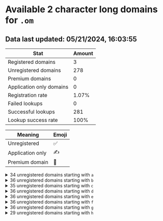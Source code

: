 # Available 2 character long domains for `.om`

## Data last updated: 05/21/2024, 16:03:55

|Stat|Amount|
|--|--|
|Registered domains|3|
|Unregistered domains|278|
|Premium domains|0|
|Application only domains|0|
|Registration rate|1.07%|
|Failed lookups|0|
|Successful lookups|281|
|Lookup success rate|100%|


|Meaning|Emoji|
|--|--|
|Unregistered|:white_check_mark:|
|Application only|:writing_hand:|
|Premium domain|:gem:|

<details>
<summary>34 unregistered domains starting with <bold><code>a</code></bold></summary>

|Type|Domain|
|--|--|
|:white_check_mark:|`a0.om`|
|:white_check_mark:|`a1.om`|
|:white_check_mark:|`a2.om`|
|:white_check_mark:|`a3.om`|
|:white_check_mark:|`a4.om`|
|:white_check_mark:|`a5.om`|
|:white_check_mark:|`a6.om`|
|:white_check_mark:|`a7.om`|
|:white_check_mark:|`a8.om`|
|:white_check_mark:|`a9.om`|
|:white_check_mark:|`ac.om`|
|:white_check_mark:|`ad.om`|
|:white_check_mark:|`ae.om`|
|:white_check_mark:|`af.om`|
|:white_check_mark:|`ag.om`|
|:white_check_mark:|`ah.om`|
|:white_check_mark:|`ai.om`|
|:white_check_mark:|`aj.om`|
|:white_check_mark:|`ak.om`|
|:white_check_mark:|`al.om`|
|:white_check_mark:|`am.om`|
|:white_check_mark:|`an.om`|
|:white_check_mark:|`ao.om`|
|:white_check_mark:|`ap.om`|
|:white_check_mark:|`aq.om`|
|:white_check_mark:|`ar.om`|
|:white_check_mark:|`as.om`|
|:white_check_mark:|`at.om`|
|:white_check_mark:|`au.om`|
|:white_check_mark:|`av.om`|
|:white_check_mark:|`aw.om`|
|:white_check_mark:|`ax.om`|
|:white_check_mark:|`ay.om`|
|:white_check_mark:|`az.om`|
</details>
<details>
<summary>36 unregistered domains starting with <bold><code>b</code></bold></summary>

|Type|Domain|
|--|--|
|:white_check_mark:|`b0.om`|
|:white_check_mark:|`b1.om`|
|:white_check_mark:|`b2.om`|
|:white_check_mark:|`b3.om`|
|:white_check_mark:|`b4.om`|
|:white_check_mark:|`b5.om`|
|:white_check_mark:|`b6.om`|
|:white_check_mark:|`b7.om`|
|:white_check_mark:|`b8.om`|
|:white_check_mark:|`b9.om`|
|:white_check_mark:|`ba.om`|
|:white_check_mark:|`bb.om`|
|:white_check_mark:|`bc.om`|
|:white_check_mark:|`bd.om`|
|:white_check_mark:|`be.om`|
|:white_check_mark:|`bf.om`|
|:white_check_mark:|`bg.om`|
|:white_check_mark:|`bh.om`|
|:white_check_mark:|`bi.om`|
|:white_check_mark:|`bj.om`|
|:white_check_mark:|`bk.om`|
|:white_check_mark:|`bl.om`|
|:white_check_mark:|`bm.om`|
|:white_check_mark:|`bn.om`|
|:white_check_mark:|`bo.om`|
|:white_check_mark:|`bp.om`|
|:white_check_mark:|`bq.om`|
|:white_check_mark:|`br.om`|
|:white_check_mark:|`bs.om`|
|:white_check_mark:|`bt.om`|
|:white_check_mark:|`bu.om`|
|:white_check_mark:|`bv.om`|
|:white_check_mark:|`bw.om`|
|:white_check_mark:|`bx.om`|
|:white_check_mark:|`by.om`|
|:white_check_mark:|`bz.om`|
</details>
<details>
<summary>35 unregistered domains starting with <bold><code>c</code></bold></summary>

|Type|Domain|
|--|--|
|:white_check_mark:|`c0.om`|
|:white_check_mark:|`c1.om`|
|:white_check_mark:|`c2.om`|
|:white_check_mark:|`c3.om`|
|:white_check_mark:|`c4.om`|
|:white_check_mark:|`c5.om`|
|:white_check_mark:|`c6.om`|
|:white_check_mark:|`c7.om`|
|:white_check_mark:|`c8.om`|
|:white_check_mark:|`c9.om`|
|:white_check_mark:|`ca.om`|
|:white_check_mark:|`cb.om`|
|:white_check_mark:|`cc.om`|
|:white_check_mark:|`cd.om`|
|:white_check_mark:|`ce.om`|
|:white_check_mark:|`cf.om`|
|:white_check_mark:|`cg.om`|
|:white_check_mark:|`ch.om`|
|:white_check_mark:|`ci.om`|
|:white_check_mark:|`ck.om`|
|:white_check_mark:|`cl.om`|
|:white_check_mark:|`cm.om`|
|:white_check_mark:|`cn.om`|
|:white_check_mark:|`co.om`|
|:white_check_mark:|`cp.om`|
|:white_check_mark:|`cq.om`|
|:white_check_mark:|`cr.om`|
|:white_check_mark:|`cs.om`|
|:white_check_mark:|`ct.om`|
|:white_check_mark:|`cu.om`|
|:white_check_mark:|`cv.om`|
|:white_check_mark:|`cw.om`|
|:white_check_mark:|`cx.om`|
|:white_check_mark:|`cy.om`|
|:white_check_mark:|`cz.om`|
</details>
<details>
<summary>36 unregistered domains starting with <bold><code>d</code></bold></summary>

|Type|Domain|
|--|--|
|:white_check_mark:|`d0.om`|
|:white_check_mark:|`d1.om`|
|:white_check_mark:|`d2.om`|
|:white_check_mark:|`d3.om`|
|:white_check_mark:|`d4.om`|
|:white_check_mark:|`d5.om`|
|:white_check_mark:|`d6.om`|
|:white_check_mark:|`d7.om`|
|:white_check_mark:|`d8.om`|
|:white_check_mark:|`d9.om`|
|:white_check_mark:|`da.om`|
|:white_check_mark:|`db.om`|
|:white_check_mark:|`dc.om`|
|:white_check_mark:|`dd.om`|
|:white_check_mark:|`de.om`|
|:white_check_mark:|`df.om`|
|:white_check_mark:|`dg.om`|
|:white_check_mark:|`dh.om`|
|:white_check_mark:|`di.om`|
|:white_check_mark:|`dj.om`|
|:white_check_mark:|`dk.om`|
|:white_check_mark:|`dl.om`|
|:white_check_mark:|`dm.om`|
|:white_check_mark:|`dn.om`|
|:white_check_mark:|`do.om`|
|:white_check_mark:|`dp.om`|
|:white_check_mark:|`dq.om`|
|:white_check_mark:|`dr.om`|
|:white_check_mark:|`ds.om`|
|:white_check_mark:|`dt.om`|
|:white_check_mark:|`du.om`|
|:white_check_mark:|`dv.om`|
|:white_check_mark:|`dw.om`|
|:white_check_mark:|`dx.om`|
|:white_check_mark:|`dy.om`|
|:white_check_mark:|`dz.om`|
</details>
<details>
<summary>36 unregistered domains starting with <bold><code>e</code></bold></summary>

|Type|Domain|
|--|--|
|:white_check_mark:|`e0.om`|
|:white_check_mark:|`e1.om`|
|:white_check_mark:|`e2.om`|
|:white_check_mark:|`e3.om`|
|:white_check_mark:|`e4.om`|
|:white_check_mark:|`e5.om`|
|:white_check_mark:|`e6.om`|
|:white_check_mark:|`e7.om`|
|:white_check_mark:|`e8.om`|
|:white_check_mark:|`e9.om`|
|:white_check_mark:|`ea.om`|
|:white_check_mark:|`eb.om`|
|:white_check_mark:|`ec.om`|
|:white_check_mark:|`ed.om`|
|:white_check_mark:|`ee.om`|
|:white_check_mark:|`ef.om`|
|:white_check_mark:|`eg.om`|
|:white_check_mark:|`eh.om`|
|:white_check_mark:|`ei.om`|
|:white_check_mark:|`ej.om`|
|:white_check_mark:|`ek.om`|
|:white_check_mark:|`el.om`|
|:white_check_mark:|`em.om`|
|:white_check_mark:|`en.om`|
|:white_check_mark:|`eo.om`|
|:white_check_mark:|`ep.om`|
|:white_check_mark:|`eq.om`|
|:white_check_mark:|`er.om`|
|:white_check_mark:|`es.om`|
|:white_check_mark:|`et.om`|
|:white_check_mark:|`eu.om`|
|:white_check_mark:|`ev.om`|
|:white_check_mark:|`ew.om`|
|:white_check_mark:|`ex.om`|
|:white_check_mark:|`ey.om`|
|:white_check_mark:|`ez.om`|
</details>
<details>
<summary>36 unregistered domains starting with <bold><code>f</code></bold></summary>

|Type|Domain|
|--|--|
|:white_check_mark:|`f0.om`|
|:white_check_mark:|`f1.om`|
|:white_check_mark:|`f2.om`|
|:white_check_mark:|`f3.om`|
|:white_check_mark:|`f4.om`|
|:white_check_mark:|`f5.om`|
|:white_check_mark:|`f6.om`|
|:white_check_mark:|`f7.om`|
|:white_check_mark:|`f8.om`|
|:white_check_mark:|`f9.om`|
|:white_check_mark:|`fa.om`|
|:white_check_mark:|`fb.om`|
|:white_check_mark:|`fc.om`|
|:white_check_mark:|`fd.om`|
|:white_check_mark:|`fe.om`|
|:white_check_mark:|`ff.om`|
|:white_check_mark:|`fg.om`|
|:white_check_mark:|`fh.om`|
|:white_check_mark:|`fi.om`|
|:white_check_mark:|`fj.om`|
|:white_check_mark:|`fk.om`|
|:white_check_mark:|`fl.om`|
|:white_check_mark:|`fm.om`|
|:white_check_mark:|`fn.om`|
|:white_check_mark:|`fo.om`|
|:white_check_mark:|`fp.om`|
|:white_check_mark:|`fq.om`|
|:white_check_mark:|`fr.om`|
|:white_check_mark:|`fs.om`|
|:white_check_mark:|`ft.om`|
|:white_check_mark:|`fu.om`|
|:white_check_mark:|`fv.om`|
|:white_check_mark:|`fw.om`|
|:white_check_mark:|`fx.om`|
|:white_check_mark:|`fy.om`|
|:white_check_mark:|`fz.om`|
</details>
<details>
<summary>36 unregistered domains starting with <bold><code>g</code></bold></summary>

|Type|Domain|
|--|--|
|:white_check_mark:|`g0.om`|
|:white_check_mark:|`g1.om`|
|:white_check_mark:|`g2.om`|
|:white_check_mark:|`g3.om`|
|:white_check_mark:|`g4.om`|
|:white_check_mark:|`g5.om`|
|:white_check_mark:|`g6.om`|
|:white_check_mark:|`g7.om`|
|:white_check_mark:|`g8.om`|
|:white_check_mark:|`g9.om`|
|:white_check_mark:|`ga.om`|
|:white_check_mark:|`gb.om`|
|:white_check_mark:|`gc.om`|
|:white_check_mark:|`gd.om`|
|:white_check_mark:|`ge.om`|
|:white_check_mark:|`gf.om`|
|:white_check_mark:|`gg.om`|
|:white_check_mark:|`gh.om`|
|:white_check_mark:|`gi.om`|
|:white_check_mark:|`gj.om`|
|:white_check_mark:|`gk.om`|
|:white_check_mark:|`gl.om`|
|:white_check_mark:|`gm.om`|
|:white_check_mark:|`gn.om`|
|:white_check_mark:|`go.om`|
|:white_check_mark:|`gp.om`|
|:white_check_mark:|`gq.om`|
|:white_check_mark:|`gr.om`|
|:white_check_mark:|`gs.om`|
|:white_check_mark:|`gt.om`|
|:white_check_mark:|`gu.om`|
|:white_check_mark:|`gv.om`|
|:white_check_mark:|`gw.om`|
|:white_check_mark:|`gx.om`|
|:white_check_mark:|`gy.om`|
|:white_check_mark:|`gz.om`|
</details>
<details>
<summary>29 unregistered domains starting with <bold><code>h</code></bold></summary>

|Type|Domain|
|--|--|
|:white_check_mark:|`h0.om`|
|:white_check_mark:|`h1.om`|
|:white_check_mark:|`h2.om`|
|:white_check_mark:|`ha.om`|
|:white_check_mark:|`hb.om`|
|:white_check_mark:|`hc.om`|
|:white_check_mark:|`hd.om`|
|:white_check_mark:|`he.om`|
|:white_check_mark:|`hf.om`|
|:white_check_mark:|`hg.om`|
|:white_check_mark:|`hh.om`|
|:white_check_mark:|`hi.om`|
|:white_check_mark:|`hj.om`|
|:white_check_mark:|`hk.om`|
|:white_check_mark:|`hl.om`|
|:white_check_mark:|`hm.om`|
|:white_check_mark:|`hn.om`|
|:white_check_mark:|`ho.om`|
|:white_check_mark:|`hp.om`|
|:white_check_mark:|`hq.om`|
|:white_check_mark:|`hr.om`|
|:white_check_mark:|`hs.om`|
|:white_check_mark:|`ht.om`|
|:white_check_mark:|`hu.om`|
|:white_check_mark:|`hv.om`|
|:white_check_mark:|`hw.om`|
|:white_check_mark:|`hx.om`|
|:white_check_mark:|`hy.om`|
|:white_check_mark:|`hz.om`|
</details>